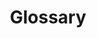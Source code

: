 ---
title: "Glossary"
linkTitle: "Glossary"
weight: 30
type: "docs"
layout: "glossary"
description: "A glossary of robotics and Viam-specific jargon."
card:
  name: reference
  weight: 10
  title: Glossary
---